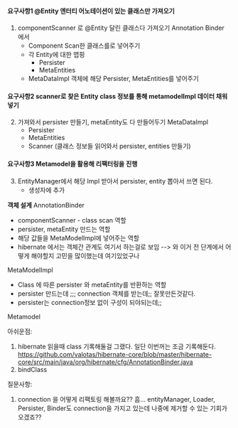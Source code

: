 
#### 요구사항1 @Entity 엔터티 어노테이션이 있는 클래스만 가져오기
1. componentScanner 로 @Entity 달린 클래스다 가져오기
   Annotation Binder 에서
    - Component Scan한 클래스를로 넣어주기
    - 각 Entity에 대한 맵핑
        - Persister
        - MetaEntities
    - MetaDataImpl 객체에 해당 Persister, MetaEntities를 넣어주기


#### 요구사항2 scanner로 찾은 Entity class 정보를 통해 metamodelImpl 데이터 채워넣기
2. 가져와서 persister 만들기, metaEntity도 다 만들어두기
   MetaDataImpl
    - Persister
    - MetaEntities
    - Scanner (클래스 정보들 읽어와서 persister, entities 만들기)


#### 요구사항3 Metamodel을 활용해 리팩터링을 진행
3. EntityManager에서 해당 Impl 받아서 persister, entity 뽑아서 쓰면 된다.
    - 생성자에 추가


**객체 설계**
AnnotationBinder
- componentScanner - class scan 역할
- persister, metaEntity 만드는 역할
- 해당 값들을 MetaModelImpl에 넣어주는 역할
- hibernate 에서는 객체간 관계도 여기서 하는걸로 보임
  --> 와 이거 전 단계에서 어떻게 해야할지 고민을 많이했는데 여기있었구나

MetaModelImpl
- Class 에 따른 persister 와 metaEntity를 반환하는 역할
- persister 만드는데 ;;; connection 객체를 받는데;; 잘못만든것같다.
- persister는 connection정보 없이 구성이 되야되는데;;


Metamodel


아쉬운점:

1. hibernate 읽을때 class 기록해둘걸 그랬다. 일단 이번꺼는 조금 기록해둔다.
   https://github.com/valotas/hibernate-core/blob/master/hibernate-core/src/main/java/org/hibernate/cfg/AnnotationBinder.java
1. bindClass

질문사항:
1. connection 을 어떻게 리팩토링 해볼까요?? 흠...
   entityManager, Loader, Persister, Binder도 connection을 가지고 있는데
   나중에 제거할 수 있는 기회가 오겠죠??

